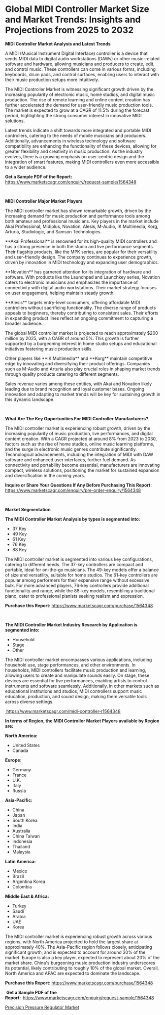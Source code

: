 <p><h1>Global MIDI Controller Market Size and Market Trends: Insights and Projections from 2025 to 2032</h1></p><p><strong>MIDI Controller Market Analysis and Latest Trends</strong></p>
<p><p>A MIDI (Musical Instrument Digital Interface) controller is a device that sends MIDI data to digital audio workstations (DAWs) or other music-related software and hardware, allowing musicians and producers to create, edit, and control music. These controllers can come in various forms, including keyboards, drum pads, and control surfaces, enabling users to interact with their music production setups more intuitively.</p><p>The MIDI Controller Market is witnessing significant growth driven by the increasing popularity of electronic music, home studios, and digital music production. The rise of remote learning and online content creation has further accelerated the demand for user-friendly music production tools. The market is expected to grow at a CAGR of 11.5% during the forecast period, highlighting the strong consumer interest in innovative MIDI solutions.</p><p>Latest trends indicate a shift towards more integrated and portable MIDI controllers, catering to the needs of mobile musicians and producers. Additionally, advancements in wireless technology and software compatibility are enhancing the functionality of these devices, allowing for greater flexibility and creativity in music production. As the industry evolves, there is a growing emphasis on user-centric design and the integration of smart features, making MIDI controllers even more accessible to a wider audience.</p></p>
<p><strong>Get a Sample PDF of the Report:&nbsp;</strong> <a href="https://www.marketscagr.com/enquiry/request-sample/1564348?utm_campaign=1166&utm_medium=2&utm_source=Github&utm_content=ia&utm_term=16022025&utm_id=midi-controller">https://www.marketscagr.com/enquiry/request-sample/1564348</a></p>
<p>&nbsp;</p>
<p><strong>MIDI Controller Major Market Players</strong></p>
<p><p>The MIDI controller market has shown remarkable growth, driven by the increasing demand for music production and performance tools among both amateur and professional musicians. Key players in the market include Akai Professional, Midiplus, Novation, Alesis, M-Audio, IK Multimedia, Korg, Arturia, Studiologic, and Samson Technologies.</p><p>**Akai Professional** is renowned for its high-quality MIDI controllers and has a strong presence in both the studio and live performance segments. Their flagship products, like the MPK series, are popular for their versatility and user-friendly design. The company continues to experience growth, driven by innovation in MIDI technology and expanding user demographics.</p><p>**Novation** has garnered attention for its integration of hardware and software. With products like the Launchpad and Launchkey series, Novation caters to electronic musicians and emphasizes the importance of connectivity with digital audio workstations. Their market strategy focuses on user engagement, helping maintain steady growth.</p><p>**Alesis** targets entry-level consumers, offering affordable MIDI controllers without sacrificing functionality. The diverse range of products appeals to beginners, thereby contributing to consistent sales. Their efforts in expanding product lines reflect an ongoing commitment to capturing a broader audience.</p><p>The global MIDI controller market is projected to reach approximately $200 million by 2025, with a CAGR of around 5%. This growth is further supported by a burgeoning interest in home studio setups and educational initiatives fostering music production skills.</p><p>Other players like **IK Multimedia** and **Korg** maintain competitive edge by innovating and diversifying their product offerings. Companies such as M-Audio and Arturia also play crucial roles in shaping market trends through quality products catering to different segments.</p><p>Sales revenue varies among these entities, with Akai and Novation likely leading due to brand recognition and loyal customer bases. Ongoing innovation and adapting to market trends will be key for sustaining growth in this dynamic landscape.</p></p>
<p>&nbsp;</p>
<p><strong>What Are The Key Opportunities For MIDI Controller Manufacturers?</strong></p>
<p><p>The MIDI controller market is experiencing robust growth, driven by the increasing popularity of music production, live performances, and digital content creation. With a CAGR projected at around 8% from 2023 to 2030, factors such as the rise of home studios, online music learning platforms, and the surge in electronic music genres contribute significantly. Technological advancements, including the integration of MIDI with DAW software and enhanced user interfaces, further fuel demand. As connectivity and portability become essential, manufacturers are innovating compact, wireless solutions, positioning the market for sustained expansion and diversification in the coming years.</p></p>
<p><strong>Inquire or Share Your Questions If Any Before Purchasing This Report:</strong> <a href="https://www.marketscagr.com/enquiry/pre-order-enquiry/1564348?utm_campaign=1166&utm_medium=2&utm_source=Github&utm_content=ia&utm_term=16022025&utm_id=midi-controller">https://www.marketscagr.com/enquiry/pre-order-enquiry/1564348</a></p>
<p>&nbsp;</p>
<p><strong>Market Segmentation</strong></p>
<p><strong>The MIDI Controller Market Analysis by types is segmented into:</strong></p>
<p><ul><li>37 Key</li><li>49 Key</li><li>61 Key</li><li>76 Key</li><li>88 Key</li></ul></p>
<p><p>The MIDI controller market is segmented into various key configurations, catering to different needs. The 37-key controllers are compact and portable, ideal for on-the-go musicians. The 49-key models offer a balance of size and versatility, suitable for home studios. The 61-key controllers are popular among performers for their expansive range without excessive bulk. For more advanced players, 76-key controllers provide additional functionality and range, while the 88-key models, resembling a traditional piano, cater to professional pianists seeking realism and expression.</p></p>
<p><strong>Purchase this Report:&nbsp;</strong><a href="https://www.marketscagr.com/purchase/1564348?utm_campaign=1166&utm_medium=2&utm_source=Github&utm_content=ia&utm_term=16022025&utm_id=midi-controller">https://www.marketscagr.com/purchase/1564348</a></p>
<p>&nbsp;</p>
<p><strong>The MIDI Controller Market Industry Research by Application is segmented into:</strong></p>
<p><ul><li>Household</li><li>Stage</li><li>Other</li></ul></p>
<p><p>The MIDI controller market encompasses various applications, including household use, stage performances, and other environments. In households, MIDI controllers facilitate music production and learning, allowing users to create and manipulate sounds easily. On stage, these devices are essential for live performances, enabling artists to control instruments and software seamlessly. Additionally, in other markets such as educational institutions and studios, MIDI controllers support music education, production, and sound design, making them versatile tools across diverse settings.</p></p>
<p><a href="https://www.marketscagr.com/midi-controller-r1564348?utm_campaign=1166&utm_medium=2&utm_source=Github&utm_content=ia&utm_term=16022025&utm_id=midi-controller">&nbsp;https://www.marketscagr.com/midi-controller-r1564348</a></p>
<p><strong>In terms of Region, the MIDI Controller Market Players available by Region are:</strong></p>
<p>
    <p> <strong> North America: </strong>
        <ul>
            <li>United States</li>
            <li>Canada</li>
        </ul>
        </p> 
    <p> <strong> Europe: </strong>
        <ul>
            <li>Germany</li>
            <li>France</li>
            <li>U.K.</li>
            <li>Italy</li>
            <li>Russia</li>
        </ul>
        </p> 
    <p> <strong> Asia-Pacific: </strong>
        <ul>
            <li>China</li>
            <li>Japan</li>
            <li>South Korea</li>
            <li>India</li>
            <li>Australia</li>
            <li>China Taiwan</li>
            <li>Indonesia</li>
            <li>Thailand</li>
            <li>Malaysia</li>
        </ul>
        </p> 
    <p> <strong> Latin America: </strong>
        <ul>
            <li>Mexico</li>
            <li>Brazil</li>
            <li>Argentina Korea</li>
            <li>Colombia</li>
        </ul>
        </p> 
    <p> <strong> Middle East & Africa: </strong>
        <ul>
            <li>Turkey</li>
            <li>Saudi</li>
            <li>Arabia</li>
            <li>UAE</li>
            <li>Korea</li>
        </ul>
    </p>
    </p>
<p><p>The MIDI controller market is experiencing robust growth across various regions, with North America projected to hold the largest share at approximately 40%. The Asia-Pacific region follows closely, anticipating significant growth, and is expected to account for around 30% of the market. Europe is also a key player, expected to represent about 20% of the market share. China's burgeoning music production industry underscores its potential, likely contributing to roughly 10% of the global market. Overall, North America and APAC are expected to dominate the landscape.</p></p>
<p><strong>Purchase this Report: </strong><a href="https://www.marketscagr.com/purchase/1564348?utm_campaign=1166&utm_medium=2&utm_source=Github&utm_content=ia&utm_term=16022025&utm_id=midi-controller">https://www.marketscagr.com/purchase/1564348</a></p>
<p>&nbsp;<strong>Get a Sample PDF of the Report:&nbsp;&nbsp;</strong><a href="https://www.marketscagr.com/enquiry/request-sample/1564348?utm_campaign=1166&utm_medium=2&utm_source=Github&utm_content=ia&utm_term=16022025&utm_id=midi-controller">https://www.marketscagr.com/enquiry/request-sample/1564348</a></p>
<p><strong></strong></p>
<p><p><a href="https://github.com/willjis/Market-Research-Report-List-1/blob/main/precision-pressure-regulator-market.md?utm_campaign=1166&utm_medium=2&utm_source=Github&utm_content=ia&utm_term=16022025&utm_id=midi-controller">Precision Pressure Regulator Market</a></p></p>